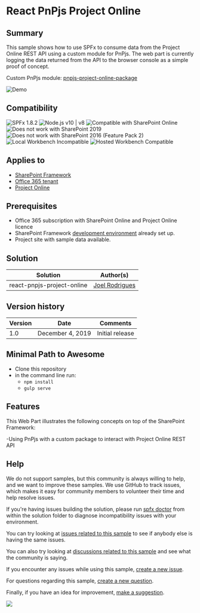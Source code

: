 # React PnPjs Project Online

## Summary

This sample shows how to use SPFx to consume data from the Project Online REST API using a custom module for PnPjs.
The web part is currently logging the data returned from the API to the browser console as a simple proof of concept.

Custom PnPjs module: [pnpjs-project-online-package](https://www.npmjs.com/package/pnpjs-project-online-package)

![Demo](./assets/Preview.gif)


## Compatibility

![SPFx 1.8.2](https://img.shields.io/badge/SPFx-1.8.2-green.svg)
![Node.js v10 | v8](https://img.shields.io/badge/Node.js-v10%20%7C%20v8-green.svg) 
![Compatible with SharePoint Online](https://img.shields.io/badge/SharePoint%20Online-Compatible-green.svg)
![Does not work with SharePoint 2019](https://img.shields.io/badge/SharePoint%20Server%202019-Incompatible-red.svg "SharePoint Server 2019 requires SPFx 1.4.1 or lower")
![Does not work with SharePoint 2016 (Feature Pack 2)](https://img.shields.io/badge/SharePoint%20Server%202016%20(Feature%20Pack%202)-Incompatible-red.svg "SharePoint Server 2016 Feature Pack 2 requires SPFx 1.1")
![Local Workbench Incompatible](https://img.shields.io/badge/Local%20Workbench-Incompatible-red.svg "Needs access to user's context")
![Hosted Workbench Compatible](https://img.shields.io/badge/Hosted%20Workbench-Compatible-green.svg)

## Applies to

- [SharePoint Framework](https://docs.microsoft.com/sharepoint/dev/spfx/sharepoint-framework-overview)
- [Office 365 tenant](https://docs.microsoft.com/sharepoint/dev/spfx/set-up-your-development-environment)
- [Project Online](<https://docs.microsoft.com/en-us/previous-versions/office/project-javascript-api/jj712612(v%3Doffice.15)>)

## Prerequisites

- Office 365 subscription with SharePoint Online and Project Online licence
- SharePoint Framework [development environment](https://docs.microsoft.com/sharepoint/dev/spfx/set-up-your-development-environment) already set up.
- Project site with sample data available.

## Solution

| Solution                   | Author(s)      |
| -------------------------- | -------------- |
| react-pnpjs-project-online | [Joel Rodrigues](https://github.com/joelfmrodrigues) |

## Version history

| Version | Date             | Comments        |
| ------- | ---------------- | --------------- |
| 1.0     | December 4, 2019 | Initial release |

## Minimal Path to Awesome

- Clone this repository
- in the command line run:
  - `npm install`
  - `gulp serve`

## Features

This Web Part illustrates the following concepts on top of the SharePoint Framework:

-Using PnPjs with a custom package to interact with Project Online REST API


## Help

We do not support samples, but this community is always willing to help, and we want to improve these samples. We use GitHub to track issues, which makes it easy for  community members to volunteer their time and help resolve issues.

If you're having issues building the solution, please run [spfx doctor](https://pnp.github.io/cli-microsoft365/cmd/spfx/spfx-doctor/) from within the solution folder to diagnose incompatibility issues with your environment.

You can try looking at [issues related to this sample](https://github.com/pnp/sp-dev-fx-webparts/issues?q=label%3A%22sample%3A%20react-pnpjs-project-online") to see if anybody else is having the same issues.

You can also try looking at [discussions related to this sample](https://github.com/pnp/sp-dev-fx-webparts/discussions?discussions_q=react-pnpjs-project-online) and see what the community is saying.

If you encounter any issues while using this sample, [create a new issue](https://github.com/pnp/sp-dev-fx-webparts/issues/new?assignees=&labels=Needs%3A+Triage+%3Amag%3A%2Ctype%3Abug-suspected%2Csample%3A%20react-pnpjs-project-online&template=bug-report.yml&sample=react-pnpjs-project-online&authors=@joelfmrodrigues&title=react-pnpjs-project-online%20-%20).

For questions regarding this sample, [create a new question](https://github.com/pnp/sp-dev-fx-webparts/issues/new?assignees=&labels=Needs%3A+Triage+%3Amag%3A%2Ctype%3Aquestion%2Csample%3A%20react-pnpjs-project-online&template=question.yml&sample=react-pnpjs-project-online&authors=@joelfmrodrigues&title=react-pnpjs-project-online%20-%20).

Finally, if you have an idea for improvement, [make a suggestion](https://github.com/pnp/sp-dev-fx-webparts/issues/new?assignees=&labels=Needs%3A+Triage+%3Amag%3A%2Ctype%3Aenhancement%2Csample%3A%20react-pnpjs-project-online&template=question.yml&sample=react-pnpjs-project-online&authors=@joelfmrodrigues&title=react-pnpjs-project-online%20-%20).


<img src="https://telemetry.sharepointpnp.com/sp-dev-fx-webparts/samples/react-pnpjs-project-online" />
